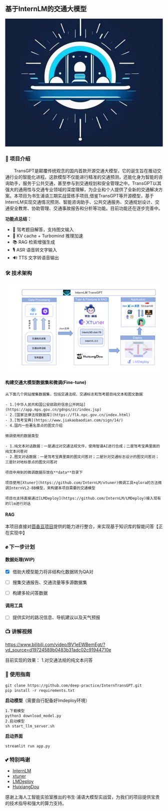 ## 基于InternLM的交通大模型

<div align=center><img src="/assets/logo.png"></div>

### 📢 项目介绍

　　TransGPT是颠覆传统观念的国内首款开源交通大模型，它的诞生旨在推动交通行业的智能化进程。这款模型不仅能进行精准的交通预测，还能化身为智能的咨询助手，服务于公共交通，甚至参与到交通规划和安全管理之中。TransGPT以其强大的通用性与交通专业领域的深度理解，为企业和个人提供了全新的交通解决方案。本项目为书生浦语三期实战营练手项目,借鉴TransGPT等开源模型，基于InternLM实现交通情况预测、智能咨询助手、公共交通服务、交通规划设计、交通安全教育、协助管理、交通事故报告和分析等功能。目前功能还在逐步完善中。

 **功能点总结：**

- 📜 驾考题目解答，支持图文输入
- 🚀 KV cache + Turbomind 推理加速
- 📚 RAG 检索增强生成
- 🎙️ ASR 语音转文字输入
- 🔊 TTS 文字转语音输出

### 🛠  技术架构
<img src="/assets/trans_arch.png">

#### 构建交通大模型数据集和微调(Fine-tune)

    从下面几个网站搜集数据集，包括交通法规、交通标志和驾考题目纯文本和图文数据

    - 1.[中华人民共和国公安部政府信息公开网站](https://app.mps.gov.cn/gdnps/zc/index.jsp)
    - 2.[国家法律法规数据库](https://flk.npc.gov.cn/index.html)
    - 3.[驾考宝典](https://www.jiakaobaodian.com/sign/14/) 
    - 4.国内一些著名景点的图文介绍

    微调使用的数据类型

    - 1.纯文本对话数据：一是通过对交通法规文件，使用智谱AI进行合成；二是驾考宝典里面的纯文本问答对
    - 2.图文对话数据：一是驾考宝典里面的图文问答对；二是针对交通标志设计的图文问答对；三是针对地标景点的图文问答对

    项目中用到的微调数据存放在**data**目录下

    项目使用[Xtuner](https://github.com/InternLM/xtuner)微调工具+qlora的方法微调InternVL2-8B模型，来构建本项目需要的交通模型

    项目也支持直接通过[LMDeploy](https://github.com/InternLM/LMDeploy)接入现有的llm进行对话

#### RAG
本项目直接对[茴香豆项目](https://github.com/InternLM/HuixiangDou)提供的能力进行整合，来实现基于知识库的智能问答【正在实现中】

### ✊ 下一步计划

#### 数据处理(WIP)
  - [x] 借助大模型能力将非结构化数据转为QA对
  - [ ] 搜集交通报告、交通流量等多源数据集
  - [ ] 构建多轮问答数据


#### 调用工具
- [ ] 提供实时的路况信息、导航建议以及天气预报


### 📺️ 讲解视频

https://www.bilibili.com/video/BV1eEWBemEgt/?vd_source=d19724589b0483b31adc02c91944710e

目前实现的效果：
1.对交通法规的纯文本问答

### 🎯 使用指南

~~~
git clone https://github.com/deep-practice/InternTransGPT.git
pip install -r requirements.txt
~~~


**启动模型**（需要自行配备好lmdeploy环境）
~~~
1.下载模型
python3 download_model.py
2.启动模型
sh start_llm_server.sh
~~~

**启动界面**
~~~
streamlit run app.py
~~~

### 💕 特别鸣谢

- [InternLM](https://github.com/InternLM/InternLM)
- [xtuner](https://github.com/InternLM/xtuner)
- [LMDeploy](https://github.com/InternLM/LMDeploy)
- [HuixiangDou](https://github.com/InternLM/HuixiangDou)

感谢上海人工智能实验室推出的书生·浦语大模型实战营，为我们的项目提供宝贵的技术指导和强大的算力支持。


